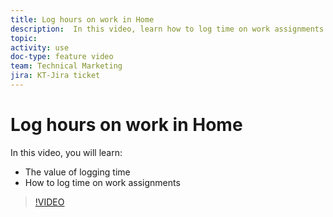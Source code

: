 ```yaml
---
title: Log hours on work in Home
description:  In this video, learn how to log time on work assignments  .
topic:
activity: use
doc-type: feature video
team: Technical Marketing
jira: KT-Jira ticket
---
```

# Log hours on work in Home

In this video, you will learn:

* The value of logging time
* How to log time on work assignments

>[!VIDEO](https://video.tv.adobe.com/v/335103/?quality=12&learn=on)
